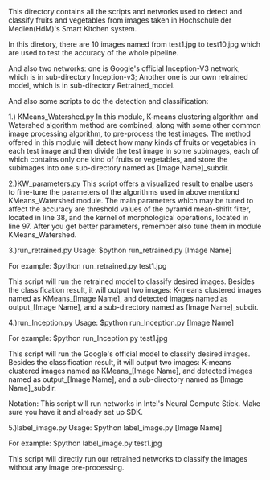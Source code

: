 This directory contains all the scripts and networks used to detect and classify fruits and vegetables from images taken in Hochschule der Medien(HdM)'s Smart Kitchen system.

In this diretory, there are 10 images named from test1.jpg to test10.jpg which are used to test the accuracy of the whole pipeline.

And also two networks: one is Google's official Inception-V3 network, which is in sub-directory Inception-v3; Another one is our own retrained model, which is in sub-directory Retrained_model.

And also some scripts to do the detection and classification:

1.) KMeans_Watershed.py
In this module, K-means clustering algorithm and Watershed algorithm method are combined, along with some other common image processing algorithm, to pre-process the test images. The method offered in this module will detect how many kinds of fruits or vegetables in each test image and then divide the test image in some subimages, each of which contains only one kind of fruits or vegetables, and store the subimages into one sub-directory named as [Image Name]_subdir.

2.)KW_parameters.py
This script offers a visualized result to enalbe users to fine-tune the parameters of the algorithms used in above mentiond KMeans_Watershed module.
The main parameters which may be tuned to affect the accuracy are threshold values of the pyramid mean-shiflt filter, located in line 38, and the kernel of morphological operations, located in line 97. 
After you get better parameters, remember also tune them in module KMeans_Watershed.

3.)run_retrained.py
Usage: 
$python run_retrained.py [Image Name]

For example: 
$python run_retrained.py test1.jpg

This script will run the retrained model to classify desired images. Besides the classification result, it will output two images: K-means clustered images named as KMeans_[Image Name], and detected images named as output_[Image Name], and a sub-directory named as [Image Name]_subdir. 

4.)run_Inception.py
Usage: 
$python run_Inception.py [Image Name]

For example: 
$python run_Inception.py test1.jpg

This script will run the Google's official model to classify desired images. Besides the classification result, it will output two images: K-means clustered images named as KMeans_[Image Name], and detected images named as output_[Image Name], and a sub-directory named as [Image Name]_subdir. 

Notation: This script will run networks in Intel's Neural Compute Stick. Make sure you have it and already set up SDK.

5.)label_image.py
Usage:
$python label_image.py [Image Name]

For example: 
$python label_image.py test1.jpg

This script will directly run our retrained networks to classify the images without any image pre-processing.
